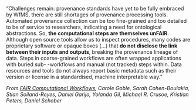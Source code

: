 “Challenges remain: provenance standards have yet to be fully embraced by WfMS,
there are still shortages of provenance processing tools. Automated provenance
collection can be too fine-grained and too detailed to be of service to researchers,
indicating a need for ontological abstractions. So, **the computational steps
are themselves unFAIR**. Although open source tools allow us to inspect procedures,
many codes are proprietary software or opaque boxes (...) that **do not disclose the
link between their inputs and outputs**, breaking the provenance lineage of data.
Steps in coarse-grained workflows are often wrapped applications with buried sub-
-workflows and manual (not tracked) steps within. Data resources and tools do not
always report basic metadata such as their version or license in a standardised,
machine interpretable way.”

_From [FAIR Computational Workflows](https://doi.org/10.1162/dint_a_00033), Carole Goble, Sarah Cohen-Boulakia, Stian Soiland-Reyes, Daniel Garijo, Yolanda Gil, Michael R. Crusoe, Kristian Peters, Daniel Schober_
